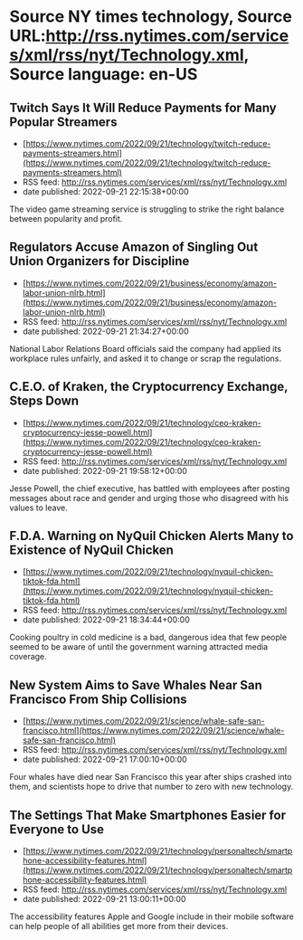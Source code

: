 # Source NY times technology, Source URL:http://rss.nytimes.com/services/xml/rss/nyt/Technology.xml, Source language: en-US

## Twitch Says It Will Reduce Payments for Many Popular Streamers
 - [https://www.nytimes.com/2022/09/21/technology/twitch-reduce-payments-streamers.html](https://www.nytimes.com/2022/09/21/technology/twitch-reduce-payments-streamers.html)
 - RSS feed: http://rss.nytimes.com/services/xml/rss/nyt/Technology.xml
 - date published: 2022-09-21 22:15:38+00:00

The video game streaming service is struggling to strike the right balance between popularity and profit.

## Regulators Accuse Amazon of Singling Out Union Organizers for Discipline
 - [https://www.nytimes.com/2022/09/21/business/economy/amazon-labor-union-nlrb.html](https://www.nytimes.com/2022/09/21/business/economy/amazon-labor-union-nlrb.html)
 - RSS feed: http://rss.nytimes.com/services/xml/rss/nyt/Technology.xml
 - date published: 2022-09-21 21:34:27+00:00

National Labor Relations Board officials said the company had applied its workplace rules unfairly, and asked it to change or scrap the regulations.

## C.E.O. of Kraken, the Cryptocurrency Exchange, Steps Down
 - [https://www.nytimes.com/2022/09/21/technology/ceo-kraken-cryptocurrency-jesse-powell.html](https://www.nytimes.com/2022/09/21/technology/ceo-kraken-cryptocurrency-jesse-powell.html)
 - RSS feed: http://rss.nytimes.com/services/xml/rss/nyt/Technology.xml
 - date published: 2022-09-21 19:58:12+00:00

Jesse Powell, the chief executive, has battled with employees after posting messages about race and gender and urging those who disagreed with his values to leave.

## F.D.A. Warning on NyQuil Chicken Alerts Many to Existence of NyQuil Chicken
 - [https://www.nytimes.com/2022/09/21/technology/nyquil-chicken-tiktok-fda.html](https://www.nytimes.com/2022/09/21/technology/nyquil-chicken-tiktok-fda.html)
 - RSS feed: http://rss.nytimes.com/services/xml/rss/nyt/Technology.xml
 - date published: 2022-09-21 18:34:44+00:00

Cooking poultry in cold medicine is a bad, dangerous idea that few people seemed to be aware of until the government warning attracted media coverage.

## New System Aims to Save Whales Near San Francisco From Ship Collisions
 - [https://www.nytimes.com/2022/09/21/science/whale-safe-san-francisco.html](https://www.nytimes.com/2022/09/21/science/whale-safe-san-francisco.html)
 - RSS feed: http://rss.nytimes.com/services/xml/rss/nyt/Technology.xml
 - date published: 2022-09-21 17:00:10+00:00

Four whales have died near San Francisco this year after ships crashed into them, and scientists hope to drive that number to zero with new technology.

## The Settings That Make Smartphones Easier for Everyone to Use
 - [https://www.nytimes.com/2022/09/21/technology/personaltech/smartphone-accessibility-features.html](https://www.nytimes.com/2022/09/21/technology/personaltech/smartphone-accessibility-features.html)
 - RSS feed: http://rss.nytimes.com/services/xml/rss/nyt/Technology.xml
 - date published: 2022-09-21 13:00:11+00:00

The accessibility features Apple and Google include in their mobile software can help people of all abilities get more from their devices.
